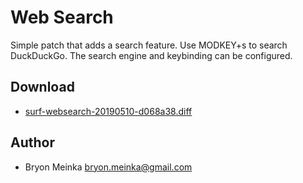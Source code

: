 # Web Search

Simple patch that adds a search feature. Use MODKEY+s to search DuckDuckGo. The
search engine and keybinding can be configured.

## Download

* [surf-websearch-20190510-d068a38.diff](surf-websearch-20190510-d068a38.diff)

## Author

* Bryon Meinka <bryon.meinka@gmail.com>
